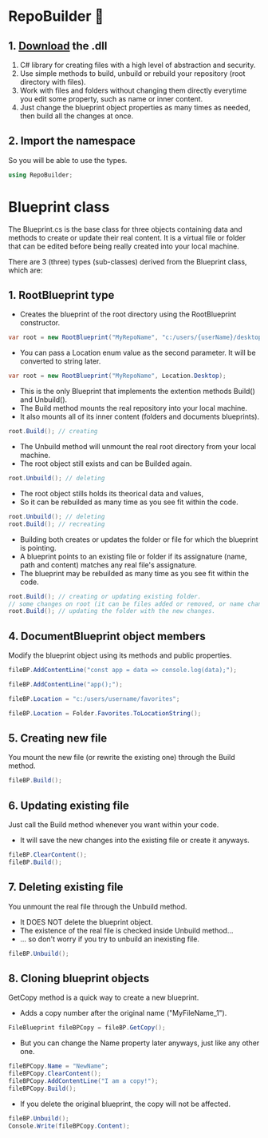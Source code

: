 # RepoBuilder 📁
## 1. [Download](https://github.com/diego-hartmann/RepoBuilder/raw/main/bin/Debug/RepoBuilder.dll) the .dll
1. C# library for creating files with a high level of abstraction and security.
2. Use simple methods to build, unbuild or rebuild your repository (root directory with files).
3. Work with files and folders without changing them directly everytime you edit some property, such as name or inner content.
4. Just change the blueprint object properties as many times as needed, then build all the changes at once.

## 2. Import the namespace
So you will be able to use the types.
```cs
using RepoBuilder;
```

# Blueprint class
The Blueprint.cs is the base class for three objects containing data and methods to create or update their real content. 
It is a virtual file or folder that can be edited before being really created into your local machine.

There are 3 (three) types (sub-classes) derived from the Blueprint class, which are:

## 1. RootBlueprint type
- Creates the blueprint of the root directory using the RootBlueprint constructor. 
```cs
var root = new RootBlueprint("MyRepoName", "c:/users/{userName}/desktop");
```
- You can pass a Location enum value as the second parameter. It will be converted to string later.
```cs
var root = new RootBlueprint("MyRepoName", Location.Desktop);
```
- This is the only Blueprint that implements the extention methods Build() and Unbuild().
- The Build method mounts the real repository into your local machine.
- It also mounts all of its inner content (folders and documents blueprints).
```cs
root.Build(); // creating
```
- The Unbuild method will unmount the real root directory from your local machine.
- The root object still exists and can be Builded again.
```cs
root.Unbuild(); // deleting
```
- The root object stills holds its theorical data and values,
- So it can be rebuilded as many time as you see fit within the code.
```cs
root.Unbuild(); // deleting
root.Build(); // recreating
```
- Building both creates or updates the folder or file for which the blueprint is pointing.
- A blueprint points to an existing file or folder if its assignature (name, path and content) matches any real file's assignature.
- The blueprint may be rebuilded as many time as you see fit within the code.
```cs
root.Build(); // creating or updating existing folder.
// some changes on root (it can be files added or removed, or name changed, etc. More exemples following).
root.Build(); // updating the folder with the new changes.
```

## 4. DocumentBlueprint object members
Modify the blueprint object using its methods and public properties.
```cs
fileBP.AddContentLine("const app = data => console.log(data);");
```
```cs
fileBP.AddContentLine("app();");
``` 
```cs
fileBP.Location = "c:/users/username/favorites";
```
```cs
fileBP.Location = Folder.Favorites.ToLocationString();
```

## 5. Creating new file
You mount the new file (or rewrite the existing one) through the Build method.
```cs
fileBP.Build();
```

## 6. Updating existing file
Just call the Build method whenever you want within your code.
- It will save the new changes into the existing file or create it anyways.
```cs
fileBP.ClearContent();
fileBP.Build();
```

## 7. Deleting existing file
You unmount the real file through the Unbuild method.
- It DOES NOT delete the blueprint object.
- The existence of the real file is checked inside Unbuild method... 
- ... so don't worry if you try to unbuild an inexisting file.
```cs
fileBP.Unbuild();
```

## 8. Cloning blueprint objects
GetCopy method is a quick way to create a new blueprint.
- Adds a copy number after the original name ("MyFileName_1").
```cs
FileBlueprint fileBPCopy = fileBP.GetCopy();
```
- But you can change the Name property later anyways, just like any other one.
```cs
fileBPCopy.Name = "NewName";
fileBPCopy.ClearContent();
fileBPCopy.AddContentLine("I am a copy!");
fileBPCopy.Build();
```
- If you delete the original blueprint, the copy will not be affected.
```cs
fileBP.Unbuild();
Console.Write(fileBPCopy.Content);
```
